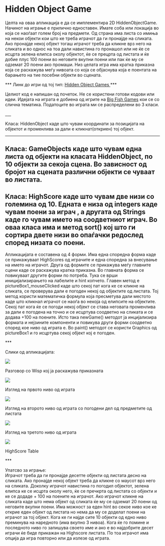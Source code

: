 Hidden Object Game
==================
<p>
  Целта на оваа апликација е да се имплементира  2D HiddenObjectGame. Начинот на играње е прилично едноставен.
  Имате соба или локација во која се наоѓаат голем број на предмети. Од страна има листа со имиња на некои објекти
  кои што ке треба играчот да ги пронајде на сликата. Ако пронајде некој објект тогаш играчот треба да кликне врз 
  него на сликата и во однос на тоа дали навистина го пронашол или не ќе се исцрта зелена елипса околу објектот, ќе 
  се прецрта од листата и ќе добие плус 100 поени во неговите вкупни поени или пак ќе му се одземат 20 поени ако промаши.
  Низ целата игра има кратка приказна која се раскажува меѓу нивоата со која се објаснува која е поентата на барањето на
  тие посебни објекти во сцената.

</p>
***
Линк до игри од тој тип:  <a href="http://www.y8.com/tags/Hidden_objects"> Hidden Object Games </a>
***
<p>
  Целиот код е напишан од почеток. Не се користени готови кодови или идеи. Идејата на играта е добиена од игрите на 
  <a href="http://www.bigfishgames.com/">Big Fish Games</a> кои се со слична тематика. 
  Податоците во играта ми се распределени во 3 класи. 
</p>
___

  Kласа: HiddenObject каде што чувам координати за позицијата на објектот и променлива за дали е кликнат(откриен) тој објект.
___

  Класа: GameObjects каде што чувам една листа од објекти на класата HiddenObject, по 10 објекти за секоја сцена. Во зависност од 
  бројот на сцената различни објекти се чуваат во листата.
  ---
  
  Класа: HighScore каде што чувам две низи со големина од 10. Едната е низа од integers каде чувам поени за играч , 
  а другата од Strings каде го чувам името на соодветниот играч. Во оваа класа има и метод sort() кој што ги сортира 
  двете низи во опаѓачки редослед според низата со поени.
  ---
  
<p>
  Апликацијата е составена од 4 форми. Има една споредна форма каде се прикажуваат HighScores од играчите и една споредна
  за внесување на името на играчот. Друга од формите се прикажува меѓу главните сцени каде се раскажува кратка приказна.
  Во главната форма се повикуваат другите форми по потреба. Тука се врши иницијализирањето на лабелите и hint копчето.
  Главен метод е pictureBox1_mouseClicked каде што секој пат кога ке се кликне на сликата, се проверува дали е погоден некој
  од објектите од листата. Тој метод користи математичка формула која пресметува дали местото каде што кликнал играчот се наоѓа 
  во некоја од елипсите на објектите. Секој пат кога ќе се погоди некој објект се става неговата променлива за дали е погодена на 
  точно и се исцртува соодветно на сликата и се додава +100 на поените. Исто така newGame() методот ја инцијализира формата и нејзините компоненти и повикува 
  други форми соодветно според кое ниво од играта е. Во paint() методот се користи Graphics од pictureBox1 и го исцртува секој објект
  кој е погоден.
  
</p>
***
<p>
  Слики од апликацијата:
</p>

  <img src="http://i.imgur.com/PWhWj6T.png">
  
<p>
  Разговор со Wisp кој ја раскажува приказната


</p>

  <img src="http://img802.imageshack.us/img802/2290/lgt1d20.png">

<p>
  Изглед на првото ниво од играта


</p>
  
  <img src="http://img189.imageshack.us/img189/5589/lgtf2c.png">

<p>
  Изглед на второто ниво од играта со погодени дел од предметите од листата


</p>

  <img src="http://img211.imageshack.us/img211/655/lgtdcd8x.png">

<p>
  Изглед на третото ниво од играта


</p>

  <img src="http://i.imgur.com/Zmyj1sB.png">
  
<p>
  HighScore Table


</p>
***

Упатсво за играње: <br/>
  Играчот треба да ги пронајде десетте објекти од листата десно на сликата. Ако пронајде некој објект треба да кликне со маусот врз него на сликата.
  Доколку играчот навистина го погодил објектот, зелена елипса ке се исцрта околу него, ќе се пречкрта од листата со објекти и
  ке се додаде + 100 на поените на играчот. Ако играчот кликне на сликата каде што нема објект од сликата ќе му се одземат 20 поени од неговите
  вкупни поени. Има можност за еден hint во секое ниво кое ке открие еден објект од листата но нема да му се доделат поени на играчот за тој објект.
  Кога ке ги најде сите 10 објекти од едно ниво преминува на наредното (има вкупно 3 нивоа). Кога ќе го помине и последното ниво го запишува своето име
  и ако е во најдобрите десет играчи ќе биде прикажан на Highscore листата. По тоа играчот има опција да игра повторно или да излезе од играта.
